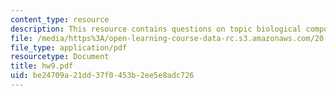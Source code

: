 ```yaml
---
content_type: resource
description: This resource contains questions on topic biological computation.
file: /media/https%3A/open-learning-course-data-rc.s3.amazonaws.com/20-181-computation-for-biological-engineers-fall-2006/be24709a21dd37f0453b2ee5e8adc726_hw9.pdf
file_type: application/pdf
resourcetype: Document
title: hw9.pdf
uid: be24709a-21dd-37f0-453b-2ee5e8adc726
---
```

